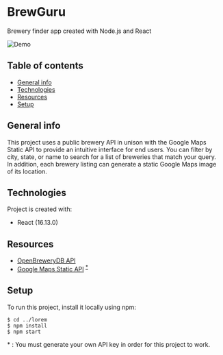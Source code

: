 # BrewGuru
Brewery finder app created with Node.js and React

![Demo](./public/demo.gif)

## Table of contents
* [General info](#general-info)
* [Technologies](#technologies)
* [Resources](#resources)
* [Setup](#setup)

## General info
This project uses a public brewery API in unison with the Google Maps Static API to provide an intuitive interface for end users. You can filter by city, state, or name to search for a list of breweries that match your query. In addition, each brewery listing can generate a static Google Maps image of its location.
	
## Technologies
Project is created with:
* React (16.13.0)

## Resources
* [OpenBreweryDB API](https://www.openbrewerydb.org/)
* [Google Maps Static API](https://developers.google.com/maps/documentation/maps-static/intro) <sup>[*](#footnote)</sup>

## Setup
To run this project, install it locally using npm:

```
$ cd ../lorem
$ npm install
$ npm start
```

<a name="footnote">* </a>: You must generate your own API key in order for this project to work. 
